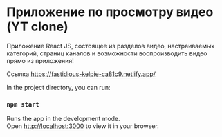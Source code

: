 # Приложение по просмотру видео (YT clone)
Приложение React JS, состоящее из разделов видео, 
настраиваемых категорий, страниц каналов 
и возможности воспроизводить видео прямо из приложения!

Ссылка https://fastidious-kelpie-ca81c9.netlify.app/


In the project directory, you can run:

### `npm start`

Runs the app in the development mode.\
Open [http://localhost:3000](http://localhost:3000) to view it in your browser.


